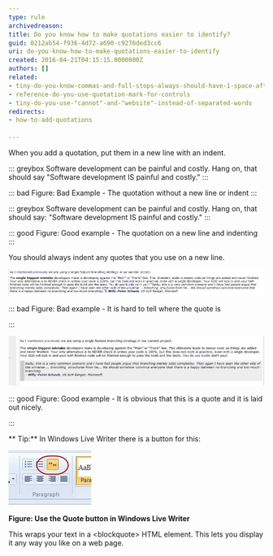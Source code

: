 ```yaml
---
type: rule
archivedreason: 
title: Do you know how to make quotations easier to identify?
guid: 0212ab54-f936-4d72-a690-c9276ded3cc6
uri: do-you-know-how-to-make-quotations-easier-to-identify
created: 2016-04-21T04:15:15.0000000Z
authors: []
related:
- tiny-do-you-know-commas-and-full-stops-always-should-have-1-space-after-them
- reference-do-you-use-quotation-mark-for-controls
- tiny-do-you-use-"cannot"-and-"website"-instead-of-separated-words
redirects:
- how-to-add-quotations

---
```


When you add a quotation, put them in a new line with an indent.

<!--endintro-->


::: greybox
Software development can be painful and costly. Hang on, that should say "Software development IS painful and costly."
:::



::: bad
Figure: Bad Example - The quotation without a new line or indent
:::





::: greybox
Software development can be painful and costly. Hang on, that should say:
  "Software development IS painful and costly."
:::



::: good
Figure: Good example - The quotation on a new line and indenting
:::


You should always indent any quotes that you use on a new line.

![Bad Example - adding quotations](bad-example-adding-quotations.jpg)


::: bad
Figure: Bad example - It is hard to tell where the quote is

:::


![Good example of added quotation](good-example-adding-quotations.jpg)


::: good
Figure: Good example - It is obvious that this is a quote and it is laid out nicely.

:::


**
Tip:** In Windows Live Writer there is a button for this:

![How to add a quote in Windows Live Writer](how-to-add-quote.jpg)



 **Figure: Use the Quote button in Windows Live Writer** 


This wraps your text in a &lt;blockquote&gt; HTML element. This lets you display it any way you like on a web page.
